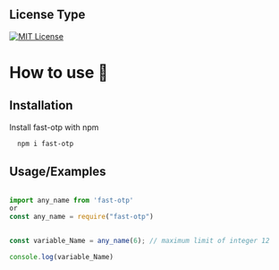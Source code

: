 ## License Type
[![MIT License](https://img.shields.io/badge/License-MIT-green.svg)](https://github.com/iamsouravganguli/Fast-OTP/blob/main/LICENSE)


# How to use 🤔

## Installation

Install fast-otp with npm

```bash
  npm i fast-otp
```
## Usage/Examples

```javascript

import any_name from 'fast-otp'
or
const any_name = require("fast-otp")


const variable_Name = any_name(6); // maximum limit of integer 12 

console.log(variable_Name)
```



